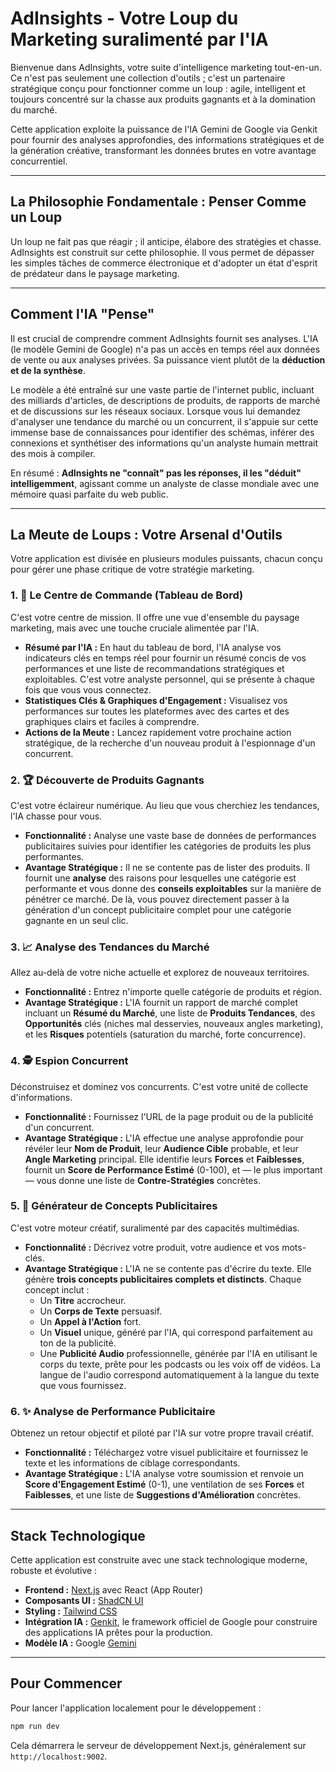 # AdInsights - Votre Loup du Marketing suralimenté par l'IA

Bienvenue dans AdInsights, votre suite d'intelligence marketing tout-en-un. Ce n'est pas seulement une collection d'outils ; c'est un partenaire stratégique conçu pour fonctionner comme un loup : agile, intelligent et toujours concentré sur la chasse aux produits gagnants et à la domination du marché.

Cette application exploite la puissance de l'IA Gemini de Google via Genkit pour fournir des analyses approfondies, des informations stratégiques et de la génération créative, transformant les données brutes en votre avantage concurrentiel.

---

## La Philosophie Fondamentale : Penser Comme un Loup

Un loup ne fait pas que réagir ; il anticipe, élabore des stratégies et chasse. AdInsights est construit sur cette philosophie. Il vous permet de dépasser les simples tâches de commerce électronique et d'adopter un état d'esprit de prédateur dans le paysage marketing.

---

## Comment l'IA "Pense"

Il est crucial de comprendre comment AdInsights fournit ses analyses. L'IA (le modèle Gemini de Google) n'a pas un accès en temps réel aux données de vente ou aux analyses privées. Sa puissance vient plutôt de la **déduction et de la synthèse**.

Le modèle a été entraîné sur une vaste partie de l'internet public, incluant des milliards d'articles, de descriptions de produits, de rapports de marché et de discussions sur les réseaux sociaux. Lorsque vous lui demandez d'analyser une tendance du marché ou un concurrent, il s'appuie sur cette immense base de connaissances pour identifier des schémas, inférer des connexions et synthétiser des informations qu'un analyste humain mettrait des mois à compiler.

En résumé : **AdInsights ne "connaît" pas les réponses, il les "déduit" intelligemment**, agissant comme un analyste de classe mondiale avec une mémoire quasi parfaite du web public.

---

## La Meute de Loups : Votre Arsenal d'Outils

Votre application est divisée en plusieurs modules puissants, chacun conçu pour gérer une phase critique de votre stratégie marketing.

### 1. 🐺 Le Centre de Commande (Tableau de Bord)

C'est votre centre de mission. Il offre une vue d'ensemble du paysage marketing, mais avec une touche cruciale alimentée par l'IA.
- **Résumé par l'IA :** En haut du tableau de bord, l'IA analyse vos indicateurs clés en temps réel pour fournir un résumé concis de vos performances et une liste de recommandations stratégiques et exploitables. C'est votre analyste personnel, qui se présente à chaque fois que vous vous connectez.
- **Statistiques Clés & Graphiques d'Engagement :** Visualisez vos performances sur toutes les plateformes avec des cartes et des graphiques clairs et faciles à comprendre.
- **Actions de la Meute :** Lancez rapidement votre prochaine action stratégique, de la recherche d'un nouveau produit à l'espionnage d'un concurrent.

### 2. 🏆 Découverte de Produits Gagnants

C'est votre éclaireur numérique. Au lieu que vous cherchiez les tendances, l'IA chasse pour vous.
- **Fonctionnalité :** Analyse une vaste base de données de performances publicitaires suivies pour identifier les catégories de produits les plus performantes.
- **Avantage Stratégique :** Il ne se contente pas de lister des produits. Il fournit une **analyse** des raisons pour lesquelles une catégorie est performante et vous donne des **conseils exploitables** sur la manière de pénétrer ce marché. De là, vous pouvez directement passer à la génération d'un concept publicitaire complet pour une catégorie gagnante en un seul clic.

### 3. 📈 Analyse des Tendances du Marché

Allez au-delà de votre niche actuelle et explorez de nouveaux territoires.
- **Fonctionnalité :** Entrez n'importe quelle catégorie de produits et région.
- **Avantage Stratégique :** L'IA fournit un rapport de marché complet incluant un **Résumé du Marché**, une liste de **Produits Tendances**, des **Opportunités** clés (niches mal desservies, nouveaux angles marketing), et les **Risques** potentiels (saturation du marché, forte concurrence).

### 4. 🕵️ Espion Concurrent

Déconstruisez et dominez vos concurrents. C'est votre unité de collecte d'informations.
- **Fonctionnalité :** Fournissez l'URL de la page produit ou de la publicité d'un concurrent.
- **Avantage Stratégique :** L'IA effectue une analyse approfondie pour révéler leur **Nom de Produit**, leur **Audience Cible** probable, et leur **Angle Marketing** principal. Elle identifie leurs **Forces** et **Faiblesses**, fournit un **Score de Performance Estimé** (0-100), et — le plus important — vous donne une liste de **Contre-Stratégies** concrètes.

### 5. 🎨 Générateur de Concepts Publicitaires

C'est votre moteur créatif, suralimenté par des capacités multimédias.
- **Fonctionnalité :** Décrivez votre produit, votre audience et vos mots-clés.
- **Avantage Stratégique :** L'IA ne se contente pas d'écrire du texte. Elle génère **trois concepts publicitaires complets et distincts**. Chaque concept inclut :
    - Un **Titre** accrocheur.
    - Un **Corps de Texte** persuasif.
    - Un **Appel à l'Action** fort.
    - Un **Visuel** unique, généré par l'IA, qui correspond parfaitement au ton de la publicité.
    - Une **Publicité Audio** professionnelle, générée par l'IA en utilisant le corps du texte, prête pour les podcasts ou les voix off de vidéos. La langue de l'audio correspond automatiquement à la langue du texte que vous fournissez.

### 6. ✨ Analyse de Performance Publicitaire

Obtenez un retour objectif et piloté par l'IA sur votre propre travail créatif.
- **Fonctionnalité :** Téléchargez votre visuel publicitaire et fournissez le texte et les informations de ciblage correspondants.
- **Avantage Stratégique :** L'IA analyse votre soumission et renvoie un **Score d'Engagement Estimé** (0-1), une ventilation de ses **Forces** et **Faiblesses**, et une liste de **Suggestions d'Amélioration** concrètes.

---

## Stack Technologique

Cette application est construite avec une stack technologique moderne, robuste et évolutive :

-   **Frontend :** [Next.js](https://nextjs.org/) avec React (App Router)
-   **Composants UI :** [ShadCN UI](https://ui.shadcn.com/)
-   **Styling :** [Tailwind CSS](https://tailwindcss.com/)
-   **Intégration IA :** [Genkit](https://firebase.google.com/docs/genkit), le framework officiel de Google pour construire des applications IA prêtes pour la production.
-   **Modèle IA :** Google [Gemini](https://deepmind.google/technologies/gemini/)

---

## Pour Commencer

Pour lancer l'application localement pour le développement :

```bash
npm run dev
```

Cela démarrera le serveur de développement Next.js, généralement sur `http://localhost:9002`.
